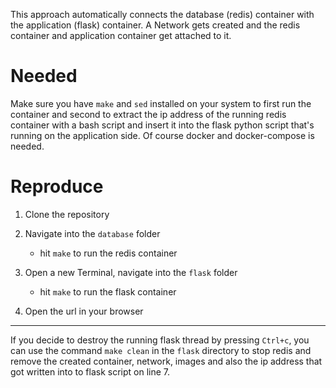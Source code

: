 This approach automatically connects the database (redis) container with the
application (flask) container. A Network gets created and the redis container and
application container get attached to it.
# Needed
Make sure you have ```make``` and ```sed``` installed on your system to first run the 
container and second to extract the ip address of the running redis container with a 
bash script and insert it into the flask python script that's running on the application side.
Of course docker and docker-compose is needed.
# Reproduce
1. Clone the repository
2. Navigate into the ```database``` folder

   * hit ```make``` to run the redis container
3. Open a new Terminal, navigate into the ```flask``` folder

   * hit ```make``` to run the flask container
4. Open the url in your browser
---
If you decide to destroy the running flask thread by pressing ```Ctrl+c```, you can use the command
```make clean``` in the ```flask``` directory to stop redis and remove the created container, network, images and
also the ip address that got written into to flask script on line 7.  